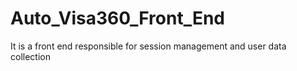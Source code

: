 # Auto_Visa360_Front_End
It is a front end responsible for session management and user data collection
